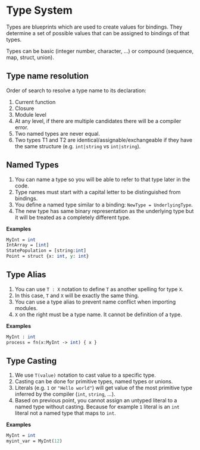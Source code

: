 # Type System

Types are blueprints which are used to create values for bindings. They determine a set of possible values that can be assigned to bindings of that types.

Types can be basic \(integer number, character, ...\) or compound \(sequence, map, struct, union\).

## Type name resolution

Order of search to resolve a type name to its declaration:

1. Current function
2. Closure
3. Module level
4. At any level, if there are multiple candidates there will be a compiler error.
5. Two named types are never equal. 
6. Two types T1 and T2 are identical/assignable/exchangeable if they have the same structure \(e.g. `int|string` vs `int|string`\).

## Named Types

1. You can name a type so you will be able to refer to that type later in the code.
2. Type names must start with a capital letter to be distinguished from bindings.
3. You define a named type similar to a binding: `NewType = UnderlyingType`.
4. The new type has same binary representation as the underlying type but it will be treated as a completely different type.

**Examples**

```perl
MyInt = int
IntArray = [int]
StatePopulation = [string:int]
Point = struct {x: int, y: int}
```

## Type Alias

1. You can use `T : X` notation to define `T` as another spelling for type `X`.
2. In this case, `T` and `X` will be exactly the same thing.
3. You can use a type alias to prevent name conflict when importing modules.
4. `X` on the right must be a type name. It cannot be definition of a type.

**Examples**

```perl
MyInt : int
process = fn(x:MyInt -> int) { x }
```



## Type Casting

1. We use `T(value)` notation to cast value to a specific type.
2. Casting can be done for primitive types, named types or unions.
3. Literals \(e.g. `1` or `"Hello world"`\) will get value of the most primitive type inferred by the compiler \(`int`, `string`, ...\). 
4. Based on previous point, you cannot assign an untyped literal to a named type without casting. Because for example `1` literal is an `int` literal not a named type that maps to `int`.

**Examples**

```perl
MyInt = int
myint_var = MyInt(12)
```

